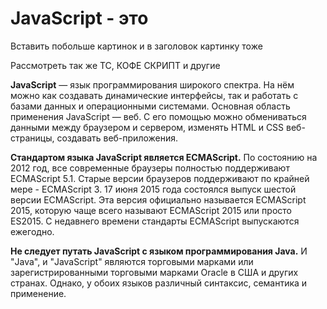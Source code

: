 # JavaScript - это

Вставить побольше картинок и в заголовок картинку тоже

Рассмотреть так же ТС, КОФЕ СКРИПТ и другие

<b>JavaScript</b> — язык программирования широкого спектра. На нём можно как создавать динамические интерфейсы, так и работать с базами данных и операционными системами.
Основная область применения JavaScript — веб. С его помощью можно обмениваться данными между браузером и сервером, изменять HTML и CSS веб-страницы, создавать веб-приложения.

<b>Стандартом языка JavaScript является ECMAScript.</b> По состоянию на 2012 год, все современные браузеры полностью поддерживают ECMAScript 5.1. Старые версии браузеров поддерживают по крайней мере - ECMAScript 3. 17 июня 2015 года состоялся выпуск шестой версии ECMAScript. Эта версия официально называется ECMAScript 2015, которую чаще всего называют ECMAScript 2015 или просто ES2015. С недавнего времени стандарты ECMAScript выпускаются ежегодно.

<b>Не следует путать JavaScript  c языком программирования Java.</b> И "Java", и "JavaScript" являются торговыми марками или зарегистрированными торговыми марками Oracle в США и других странах. Однако, у обоих языков различный синтаксис, семантика и применение.
